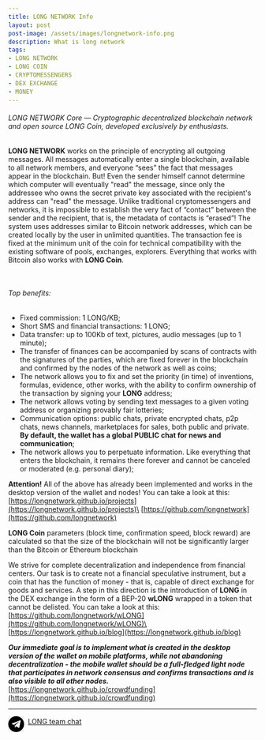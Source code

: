 ```yaml
---
title: LONG NETWORK Info
layout: post
post-image: /assets/images/longnetwork-info.png
description: What is long network
tags:
- LONG NETWORK
- LONG COIN
- CRYPTOMESSENGERS
- DEX EXCHANGE
- MONEY
---
```


###### LONG NETWORK Core — Cryptographic decentralized blockchain network and open source LONG Coin, developed exclusively by enthusiasts.
**LONG NETWORK** works on the principle of encrypting all outgoing messages. All messages automatically enter a single blockchain, available to all 
network members, and everyone “sees” the fact that messages appear in the blockchain. But! Even the sender himself cannot determine which 
computer will eventually "read" the message, since only the addressee who owns the secret private key associated with the recipient's address can 
"read" the message. Unlike traditional cryptomessengers and networks, it is impossible to establish the very fact of “contact” between the sender 
and the recipient, that is, the metadata of contacts is “erased”! 
The system uses addresses similar to Bitcoin network addresses, which can be created locally by the user in unlimited quantities. 
The transaction fee is fixed at the minimum unit of the coin for technical compatibility with the existing software of pools, exchanges, explorers. 
Everything that works with Bitcoin also works with **LONG Coin**.

<br>

###### Top benefits:
- Fixed commission: 1 LONG/KB;
- Short SMS and financial transactions: 1 LONG;
- Data transfer: up to 100Kb of text, pictures, audio messages (up to 1 minute);
- The transfer of finances can be accompanied by scans of contracts with the signatures of the parties, which are fixed forever in the blockchain and confirmed by the nodes of the network as well as coins;
- The network allows you to fix and set the priority (in time) of inventions, formulas, evidence, other works, with the ability to confirm ownership of the transaction by signing your **LONG** address;
- The network allows voting by sending text messages to a given voting address or organizing provably fair lotteries;
- Communication options: public chats, private encrypted chats, p2p chats, news channels, marketplaces for sales, both public and private. **By default, the wallet has a global PUBLIC chat for news and communication**;
- The network allows you to perpetuate information. Like everything that enters the blockchain, it remains there forever and cannot be canceled or moderated (e.g. personal diary);


**Attention!** All of the above has already been implemented and works in the desktop version of the wallet and nodes! You can take a look at this:<br>
[https://longnetwork.github.io/projects](https://longnetwork.github.io/projects)\
[https://github.com/longnetwork](https://github.com/longnetwork)


**LONG Coin** parameters (block time, confirmation speed, block reward) are calculated so that the size of the blockchain will not be significantly larger than the Bitcoin or Ethereum blockchain


We strive for complete decentralization and independence from financial centers. Our task is to create not a financial speculative instrument, but a coin that has the function of money - 
that is, capable of direct exchange for goods and services. A step in this direction is the introduction of **LONG** in the DEX exchange in the form of a BEP-20 **wLONG** 
wrapped in a token that cannot be delisted. You can take a look at this:<br>
[https://github.com/longnetwork/wLONG](https://github.com/longnetwork/wLONG)\
[https://longnetwork.github.io/blog](https://longnetwork.github.io/blog)


**_Our immediate goal is to implement what is created in the desktop version of the wallet on mobile platforms, while not abandoning decentralization - 
the mobile wallet should be a full-fledged light node that participates in network consensus and confirms transactions and is also visible to all other nodes._**<br>
[https://longnetwork.github.io/crowdfunding](https://longnetwork.github.io/crowdfunding)


---
<img src="/assets/images/telegram32x32.png" align="middle">&nbsp;&nbsp;[LONG team chat](http://t.me/longteam)
